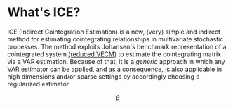 # What's ICE?

ICE (Indirect Cointegration Estimation) is a new, (very) simple and indirect method for estimating cointegrating relationships in multivariate stochastic processes. The method exploits Johansen's benchmark representation of a cointegrated system [(reduced VECM)](https://www.sciencedirect.com/science/article/pii/0165188988900413) to estimate the cointegrating matrix via a VAR estimation. Because of that, it is a *generic* approach in which any VAR estimator can be applied, and as a consequence, is also applicable in high dimensions and/or sparse settings by accordingly choosing a regularized estimator.

$$\beta$$
